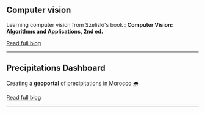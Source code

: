 ## Computer vision

Learning computer vision from Szeliski's book : **Computer Vision: Algorithms and Applications, 2nd ed.**

[Read full blog](blog/blog-cv.md)

---

## Precipitations Dashboard

Creating a **geoportal** of precipitations in Morocco 🌧️

[Read full blog](blog/01-03-2022-web-mapping.md)

---
